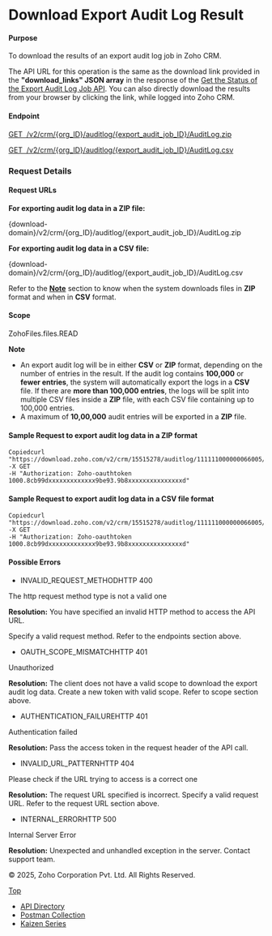 
# Download Export Audit Log Result

#### Purpose

To download the results of an export audit log job in Zoho CRM.

The API URL for this operation is the same as the download link provided in the **"download\_links" JSON array** in the response of the [Get the Status of the Export Audit Log Job API](https://www.zoho.com/crm/developer/docs/api/v7/get-export-audit-log.html). You can also directly download the results from your browser by clicking the link, while logged into Zoho CRM.

#### Endpoint

[GET  /v2/crm/{org\_ID}/auditlog/{export\_audit\_job\_ID}/AuditLog.zip](https://www.zoho.com/crm/developer/docs/api/v7/download-export-audit-log-result.html)

[GET  /v2/crm/{org\_ID}/auditlog/{export\_audit\_job\_ID}/AuditLog.csv](https://www.zoho.com/crm/developer/docs/api/v7/download-export-audit-log-result.html)

### Request Details

#### Request URLs

**For exporting audit log data in a ZIP file:**

{download-domain}/v2/crm/{org\_ID}/auditlog/{export\_audit\_job\_ID}/AuditLog.zip

**For exporting audit log data in a CSV file:**

{download-domain}/v2/crm/{org\_ID}/auditlog/{export\_audit\_job\_ID}/AuditLog.csv

Refer to the [**Note**](https://www.zoho.com/crm/developer/docs/api/v7/download-export-audit-log-result.html#note) section to know when the system downloads files in **ZIP** format and when in **CSV** format.

#### Scope

ZohoFiles.files.READ

**Note**

- An export audit log will be in either **CSV** or **ZIP** format, depending on the number of entries in the result. If the audit log contains **100,000** or **fewer entries**, the system will automatically export the logs in a **CSV** file. If there are **more than 100,000 entries**, the logs will be split into multiple CSV files inside a **ZIP** file, with each CSV file containing up to 100,000 entries.
- A maximum of **10,00,000** audit entries will be exported in a **ZIP** file.

#### Sample Request to export audit log data in a ZIP format

``` curl
Copiedcurl "https://download.zoho.com/v2/crm/15515278/auditlog/111111000000066005/AuditLog.zip"
-X GET
-H "Authorization: Zoho-oauthtoken 1000.8cb99dxxxxxxxxxxxxx9be93.9b8xxxxxxxxxxxxxxxd"

```

#### Sample Request to export audit log data in a CSV file format

``` curl
Copiedcurl "https://download.zoho.com/v2/crm/15515278/auditlog/111111000000066005/AuditLog.csv"
-X GET
-H "Authorization: Zoho-oauthtoken 1000.8cb99dxxxxxxxxxxxxx9be93.9b8xxxxxxxxxxxxxxxd"

```

#### Possible Errors

- INVALID\_REQUEST\_METHODHTTP 400



The http request method type is not a valid one

**Resolution:** You have specified an invalid HTTP method to access the API URL.

Specify a valid request method. Refer to the endpoints section above.

- OAUTH\_SCOPE\_MISMATCHHTTP 401



Unauthorized

**Resolution:** The client does not have a valid scope to download the export audit log data. Create a new token with valid scope. Refer to scope section above.

- AUTHENTICATION\_FAILUREHTTP 401



Authentication failed

**Resolution:** Pass the access token in the request header of the API call.

- INVALID\_URL\_PATTERNHTTP 404



Please check if the URL trying to access is a correct one

**Resolution:** The request URL specified is incorrect. Specify a valid request URL. Refer to the request URL section above.

- INTERNAL\_ERRORHTTP 500



Internal Server Error

**Resolution:** Unexpected and unhandled exception in the server. Contact support team.


© 2025, Zoho Corporation Pvt. Ltd. All Rights Reserved.

[Top](https://www.zoho.com/crm/developer/docs/api/v7/download-export-audit-log-result.html#top)

- [API Directory](https://www.zoho.com/crm/developer/docs/api-directory.html?source_from=qlink_)
- [Postman Collection](https://www.postman.com/zohocrmdevelopers/workspace/zoho-crm-developers/overview?source_from=qlink_)
- [Kaizen Series](https://www.zoho.com/crm/developer/docs/kaizen-series-directory.html?source_from=qlink_)